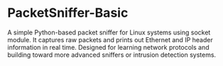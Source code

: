 # PacketSniffer-Basic
A simple Python-based packet sniffer for Linux systems using socket module. It captures raw packets and prints out Ethernet and IP header information in real time. Designed for learning network protocols and building toward more advanced sniffers or intrusion detection systems.

